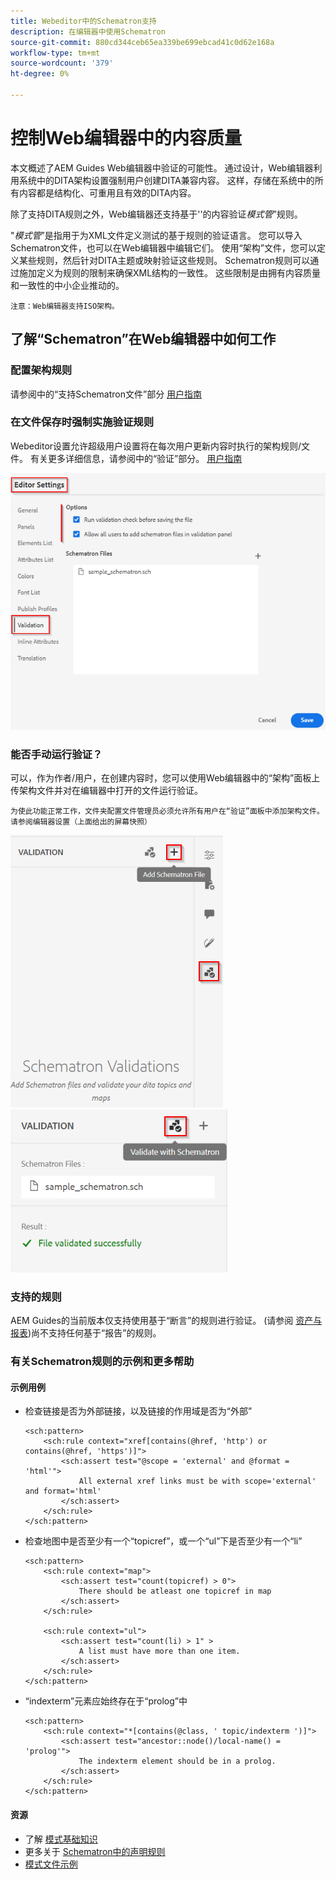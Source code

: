 ```yaml
---
title: Webeditor中的Schematron支持
description: 在编辑器中使用Schematron
source-git-commit: 880cd344ceb65ea339be699ebcad41c0d62e168a
workflow-type: tm+mt
source-wordcount: '379'
ht-degree: 0%

---
```


# 控制Web编辑器中的内容质量

本文概述了AEM Guides Web编辑器中验证的可能性。
通过设计，Web编辑器利用系统中的DITA架构设置强制用户创建DITA兼容内容。 这样，存储在系统中的所有内容都是结构化、可重用且有效的DITA内容。

除了支持DITA规则之外，Web编辑器还支持基于&#39;&#39;的内容验证&#x200B;*模式管*”规则。

&quot;*模式管*”是指用于为XML文件定义测试的基于规则的验证语言。 您可以导入Schematron文件，也可以在Web编辑器中编辑它们。 使用“架构”文件，您可以定义某些规则，然后针对DITA主题或映射验证这些规则。 Schematron规则可以通过施加定义为规则的限制来确保XML结构的一致性。 这些限制是由拥有内容质量和一致性的中小企业推动的。

    注意：Web编辑器支持ISO架构。


## 了解“Schematron”在Web编辑器中如何工作

### 配置架构规则

请参阅中的“支持Schematron文件”部分 [用户指南](https://helpx.adobe.com/content/dam/help/en/xml-documentation-solution/4-2/Adobe-Experience-Manager-Guides_UUID_User-Guide_EN.pdf#page=148)


### 在文件保存时强制实施验证规则

Webeditor设置允许超级用户设置将在每次用户更新内容时执行的架构规则/文件。 有关更多详细信息，请参阅中的“验证”部分。 [用户指南](https://helpx.adobe.com/content/dam/help/en/xml-documentation-solution/4-2/Adobe-Experience-Manager-Guides_UUID_User-Guide_EN.pdf#page=58)

![从Web编辑器设置设置设置规则](../../../assets/authoring/schematron-editorsettings-validation-tab.png)


### 能否手动运行验证？

可以，作为作者/用户，在创建内容时，您可以使用Web编辑器中的“架构”面板上传架构文件并对在编辑器中打开的文件运行验证。

    为使此功能正常工作，文件夹配置文件管理员必须允许所有用户在“验证”面板中添加架构文件。 请参阅编辑器设置（上面给出的屏幕快照）

![选择Schematron文件](../../../assets/authoring/schematron-rightpanel-validation-addsch.png)
![运行验证](../../../assets/authoring/schematron-rightpanel-validation-runsch.png)


### 支持的规则

AEM Guides的当前版本仅支持使用基于“断言”的规则进行验证。 (请参阅 [资产与报表](https://schematron.com/document/205.html))尚不支持任何基于“报告”的规则。


### 有关Schematron规则的示例和更多帮助

#### 示例用例

- 检查链接是否为外部链接，以及链接的作用域是否为“外部”

  ```
  <sch:pattern>
      <sch:rule context="xref[contains(@href, 'http') or contains(@href, 'https')]">
          <sch:assert test="@scope = 'external' and @format = 'html'">
              All external xref links must be with scope='external' and format='html'
          </sch:assert>
      </sch:rule>
  </sch:pattern>
  ```

- 检查地图中是否至少有一个“topicref”，或一个“ul”下是否至少有一个“li”

  ```
  <sch:pattern>
      <sch:rule context="map">
          <sch:assert test="count(topicref) > 0">
              There should be atleast one topicref in map
          </sch:assert>
      </sch:rule>
  
      <sch:rule context="ul">
          <sch:assert test="count(li) > 1" >
              A list must have more than one item.
          </sch:assert>
      </sch:rule>
  </sch:pattern>
  ```

- “indexterm”元素应始终存在于“prolog”中

  ```
  <sch:pattern>
      <sch:rule context="*[contains(@class, ' topic/indexterm ')]">
          <sch:assert test="ancestor::node()/local-name() = 'prolog'">
              The indexterm element should be in a prolog.
          </sch:assert>
      </sch:rule>
  </sch:pattern>
  ```

#### 资源

- 了解  [模式基础知识](https://da2022.xatapult.com/#what-is-schematron)
- 更多关于 [Schematron中的声明规则](https://www.xml.com/pub/a/2003/11/12/schematron.html#Assertions)
- [模式文件示例](../../../assets/authoring/sample_schematron.sch)
